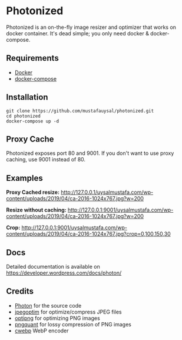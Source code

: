 # Photonized

Photonized is an on-the-fly image resizer and optimizer that works on docker container. It's dead simple; you only need docker & docker-compose.

## Requirements

* [Docker](https://www.docker.com/)
* [docker-compose](https://docs.docker.com/compose/)


## Installation

```
git clone https://github.com/mustafauysal/photonized.git
cd photonized
docker-compose up -d
```

## Proxy Cache

Photonized exposes port 80 and 9001. If you don't want to use proxy caching, use 9001 instead of 80.

## Examples

**Proxy Cached resize:** http://127.0.0.1/uysalmustafa.com/wp-content/uploads/2019/04/ca-2016-1024x767.jpg?w=200

**Resize without caching:** http://127.0.0.1:9001/uysalmustafa.com/wp-content/uploads/2019/04/ca-2016-1024x767.jpg?w=200

**Crop:** http://127.0.0.1:9001/uysalmustafa.com/wp-content/uploads/2019/04/ca-2016-1024x767.jpg?crop=0,100,150,30

## Docs

Detailed documentation is available on https://developer.wordpress.com/docs/photon/

## Credits
* [Photon](http://code.svn.wordpress.org/photon/) for the source code
* [jpegoptim](https://github.com/tjko/jpegoptim) for optimize/compress JPEG files
* [optipng](http://optipng.sourceforge.net/) for optimizing PNG images
* [pngquant](https://pngquant.org/) for lossy compression of PNG images
* [cwebp](https://developers.google.com/speed/webp/docs/cwebp)  WebP encoder 
